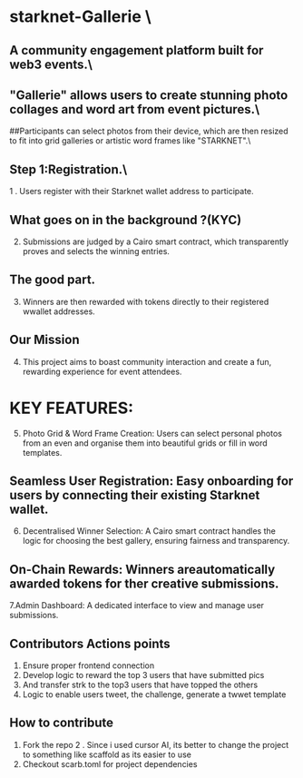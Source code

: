 # starknet-Gallerie \
## A community engagement platform built for web3  events.\ 
## "Gallerie" allows users to create stunning photo collages and word art from event pictures.\
##Participants can select photos from their device, which are then resized to fit into grid galleries or artistic word frames like "STARKNET".\

## Step 1:Registration.\
1 . Users register with their Starknet wallet address to participate.

## What goes on in the background ?(KYC)
2. Submissions are judged by a Cairo smart contract, which transparently proves and selects the winning entries.

## The good part.
3. Winners are then rewarded with tokens directly to their registered wwallet addresses.

## Our Mission
4. This project aims to boast community interaction and create a fun, rewarding experience for event attendees.

# KEY FEATURES:
5. Photo Grid & Word Frame Creation: Users can select personal photos from an even and organise them into beautiful grids or fill in word templates.

## Seamless User Registration: Easy onboarding for users by connecting their existing Starknet wallet.

6. Decentralised Winner Selection: A Cairo smart contract handles the logic for choosing the best gallery, ensuring fairness and transparency.

## On-Chain Rewards: Winners areautomatically awarded tokens for ther creative submissions.

7.Admin Dashboard: A dedicated interface to view and manage user submissions.

## Contributors Actions points
   1. Ensure proper frontend connection
   2. Develop logic to reward the top 3 users that have submitted pics
   3. And transfer strk to the top3 users that have topped the others
   4. Logic to enable users tweet, the challenge, generate a twwet template

## How to contribute
  1. Fork the repo
  2 . Since i used cursor AI, its better to change the project to something like scaffold as its easier to use
  3. Checkout scarb.toml for project dependencies
